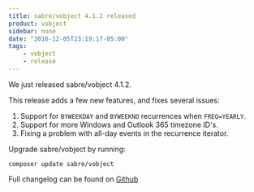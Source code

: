 ```yaml
---
title: sabre/vobject 4.1.2 released
product: vobject 
sidebar: none
date: "2016-12-05T23:19:17-05:00"
tags:
    - vobject
    - release
---
```


We just released sabre/vobject 4.1.2.

This release adds a few new features, and fixes several issues:

1. Support for `BYWEEKDAY` and `BYWEEKNO` recurrences when `FREQ=YEARLY`.
2. Support for more Windows and Outlook 365 timezone ID's.
3. Fixing a problem with all-day events in the recurrence iterator.

Upgrade sabre/vobject by running:

    composer update sabre/vobject

Full changelog can be found on [Github][1]

[1]: https://github.com/sabre-io/vobject/blob/4.1.2/CHANGELOG.md
